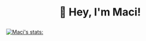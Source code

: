 # <p align="center"> 👾 Hey, I'm Maci! </p>

[![Maci's stats:](https://github-readme-stats.vercel.app/api?username=macithemoose&show_icons=True&theme=catppuccin_latte)](https://github.com/anuraghazra/github-readme-stats)


